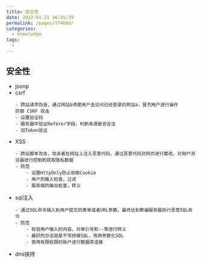 ```yaml
---
title: 安全性
date: 2022-01-21 16:35:39
permalink: /pages/77460d/
categories: 
  - knowledge
tags: 
  - 
---
```


## 安全性
- jsonp
- csrf
    ```
    - 跨站请求伪造，通过网站b诱使用户去访问已经登录的网站a，冒充用户进行操作
    防御 CSRF 攻击
    - 设置验证码
    - 服务器中验证Referer字段，判断来源是否合法
    - 加Token验证
    ```
- XSS
    ```
    - 跨站脚本攻击，攻击者在网站上注入恶意代码，通过恶意代码对网页进行篡改，对用户浏览器进行控制和获取隐私数据
    - 防范
        - 设置HttpOnly防止劫取Cookie
        - 用户的输入检查，过滤
        - 服务端的输出检查，转义
    ```
- sql注入
    ```
    - 通过SQL命令插入到用户提交的表单或者URL参数，最终达到欺骗服务器执行恶意SQL命令
    - 防范
        - 校验用户输入的内容，对单引号和--等进行转义
        - 最好的办法就是不写拼接SQL，改用参数化SQL
        - 使用有限权限的账户进行数据库连接
    ```
- dns挟持